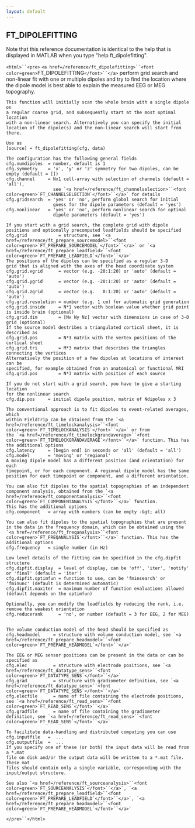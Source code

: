 ```yaml
---
layout: default
---
```


##  FT_DIPOLEFITTING

Note that this reference documentation is identical to the help that is displayed in MATLAB when you type "help ft_dipolefitting".

`<html>``<pre>`
    `<a href=/reference/ft_dipolefitting>``<font color=green>`FT_DIPOLEFITTING`</font>``</a>` perform grid search and non-linear fit with one or multiple
    dipoles and try to find the location where the dipole model is best able
    to explain the measured EEG or MEG topography.
 
    This function will initially scan the whole brain with a single dipole on
    a regular coarse grid, and subsequently start at the most optimal location
    with a non-linear search. Alternatively you can specify the initial
    location of the dipole(s) and the non-linear search will start from there.
 
    Use as
    [source] = ft_dipolefitting(cfg, data)
 
    The configuration has the following general fields
    cfg.numdipoles  = number, default is 1
    cfg.symmetry    = 'x', 'y' or 'z' symmetry for two dipoles, can be empty (default = [])
    cfg.channel     = Nx1 cell-array with selection of channels (default = 'all'),
                      see `<a href=/reference/ft_channelselection>``<font color=green>`FT_CHANNELSELECTION`</font>``</a>` for details
    cfg.gridsearch  = 'yes' or 'no', perform global search for initial
                      guess for the dipole parameters (default = 'yes')
    cfg.nonlinear   = 'yes' or 'no', perform nonlinear search for optimal
                      dipole parameters (default = 'yes')
 
    If you start with a grid search, the complete grid with dipole
    positions and optionally precomputed leadfields should be specified
    cfg.grid            = structure, see `<a href=/reference/ft_prepare_sourcemodel>``<font color=green>`FT_PREPARE_SOURCEMODEL`</font>``</a>` or `<a href=/reference/ft_prepare_leadfield>``<font color=green>`FT_PREPARE_LEADFIELD`</font>``</a>`
    The positions of the dipoles can be specified as a regular 3-D
    grid that is aligned with the axes of the head coordinate system
    cfg.grid.xgrid      = vector (e.g. -20:1:20) or 'auto' (default = 'auto')
    cfg.grid.ygrid      = vector (e.g. -20:1:20) or 'auto' (default = 'auto')
    cfg.grid.zgrid      = vector (e.g.   0:1:20) or 'auto' (default = 'auto')
    cfg.grid.resolution = number (e.g. 1 cm) for automatic grid generation
    cfg.grid.inside     = N*1 vector with boolean value whether grid point is inside brain (optional)
    cfg.grid.dim        = [Nx Ny Nz] vector with dimensions in case of 3-D grid (optional)
    If the source model destribes a triangulated cortical sheet, it is described as
    cfg.grid.pos        = N*3 matrix with the vertex positions of the cortical sheet
    cfg.grid.tri        = M*3 matrix that describes the triangles connecting the vertices
    Alternatively the position of a few dipoles at locations of interest can be
    specified, for example obtained from an anatomical or functional MRI
    cfg.grid.pos        = N*3 matrix with position of each source
 
    If you do not start with a grid search, you have to give a starting location
    for the nonlinear search
    cfg.dip.pos     = initial dipole position, matrix of Ndipoles x 3
 
    The conventional approach is to fit dipoles to event-related averages, which
    within FieldTrip can be obtained from the `<a href=/reference/ft_timelockanalysis>``<font color=green>`FT_TIMELOCKANALYSIS`</font>``</a>` or from
    the `<a href=/reference/ft_timelockgrandaverage>``<font color=green>`FT_TIMELOCKGRANDAVERAGE`</font>``</a>` function. This has the additional options
    cfg.latency     = [begin end] in seconds or 'all' (default = 'all')
    cfg.model       = 'moving' or 'regional'
    A moving dipole model has a different position (and orientation) for each
    timepoint, or for each component. A regional dipole model has the same
    position for each timepoint or component, and a different orientation.
 
    You can also fit dipoles to the spatial topographies of an independent
    component analysis, obtained from the `<a href=/reference/ft_componentanalysis>``<font color=green>`FT_COMPONENTANALYSIS`</font>``</a>` function.
    This has the additional options
    cfg.component   = array with numbers (can be empty -&gt; all)
 
    You can also fit dipoles to the spatial topographies that are present
    in the data in the frequency domain, which can be obtained using the
    `<a href=/reference/ft_freqanalysis>``<font color=green>`FT_FREQANALYSIS`</font>``</a>` function. This has the additional options
    cfg.frequency   = single number (in Hz)
 
    Low level details of the fitting can be specified in the cfg.dipfit structure
    cfg.dipfit.display  = level of display, can be 'off', 'iter', 'notify' or 'final' (default = 'iter')
    cfg.dipfit.optimfun = function to use, can be 'fminsearch' or 'fminunc' (default is determined automatic)
    cfg.dipfit.maxiter  = maximum number of function evaluations allowed (default depends on the optimfun)
 
    Optionally, you can modify the leadfields by reducing the rank, i.e. remove the weakest orientation
    cfg.reducerank      = 'no', or number (default = 3 for EEG, 2 for MEG)
 
 
    The volume conduction model of the head should be specified as
    cfg.headmodel     = structure with volume conduction model, see `<a href=/reference/ft_prepare_headmodel>``<font color=green>`FT_PREPARE_HEADMODEL`</font>``</a>`
 
    The EEG or MEG sensor positions can be present in the data or can be specified as
    cfg.elec          = structure with electrode positions, see `<a href=/reference/ft_datatype_sens>``<font color=green>`FT_DATATYPE_SENS`</font>``</a>`
    cfg.grad          = structure with gradiometer definition, see `<a href=/reference/ft_datatype_sens>``<font color=green>`FT_DATATYPE_SENS`</font>``</a>`
    cfg.elecfile      = name of file containing the electrode positions, see `<a href=/reference/ft_read_sens>``<font color=green>`FT_READ_SENS`</font>``</a>`
    cfg.gradfile      = name of file containing the gradiometer definition, see `<a href=/reference/ft_read_sens>``<font color=green>`FT_READ_SENS`</font>``</a>`
 
    To facilitate data-handling and distributed computing you can use
    cfg.inputfile   =  ...
    cfg.outputfile  =  ...
    If you specify one of these (or both) the input data will be read from a *.mat
    file on disk and/or the output data will be written to a *.mat file. These mat
    files should contain only a single variable, corresponding with the
    input/output structure.
 
    See also `<a href=/reference/ft_sourceanalysis>``<font color=green>`FT_SOURCEANALYSIS`</font>``</a>`, `<a href=/reference/ft_prepare_leadfield>``<font color=green>`FT_PREPARE_LEADFIELD`</font>``</a>`, `<a href=/reference/ft_prepare_headmodel>``<font color=green>`FT_PREPARE_HEADMODEL`</font>``</a>`
`</pre>``</html>`

